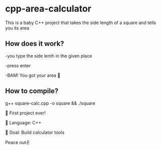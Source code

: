 # cpp-area-calculator
This is a baby C++ project that takes the side length of a square and tells you its area 


## **How does it work?** 

-you type the side lenth in the given place

-press enter

-BAM! You got your area 🎉 


## **How to compile?** 

g++ square-calc.cpp -o square && ./square


🚀 First project ever!

🧠 Language: C++

💾 Goal: Build calculator tools 


Peace out✌️
